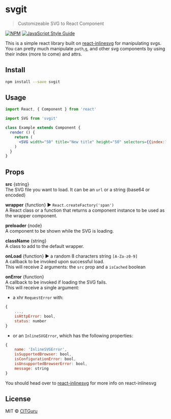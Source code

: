 # svgit

> Customizeable SVG to React Component

[![NPM](https://img.shields.io/npm/v/svgit.svg)](https://www.npmjs.com/package/svgit) [![JavaScript Style Guide](https://img.shields.io/badge/code_style-standard-brightgreen.svg)](https://standardjs.com)

This is a simple react library built on [react-inlinesvg](https://github.com/gilbarbara/react-inlinesvg) for manipulating svgs. You can pretty much manipulate `path`,`g`, and other svg components by using their index (more to come) and attrs. 

## Install

```bash
npm install --save svgit
```

## Usage

```jsx
import React, { Component } from 'react'

import SVG from 'svgit'

class Example extends Component {
  render () {
    return (
      <SVG width="50" title="New title" height="50" selectors={{index:1, attrs: { width: "20", height: "30" }}} />
    )
  }
}
```


Props
----

**src** {string}  
The SVG file you want to load. It can be an `url` or a string (base64 or encoded)

**wrapper** {function} ▶︎ `React.createFactory('span')`  
A React class or a function that returns a component instance to be used as the wrapper component.

**preloader** {node}  
A component to be shown while the SVG is loading.

**className** {string}  
A class to add to the default wrapper.

**onLoad** {function} ▶︎ a random 8 characters string `[A-Za-z0-9]`  
A callback to be invoked upon successful load.  
This will receive 2 arguments: the `src` prop and a `isCached` boolean

**onError** {function}  
A callback to be invoked if loading the SVG fails.  
This will receive a single argument:

- a xhr `RequestError` with:

```js
{
    ...,
    isHttpError: bool,
    status: number
}
```

- or an `InlineSVGError`, which has the following properties:

```js
{
    name: 'InlineSVGError',
    isSupportedBrowser: bool,
    isConfigurationError: bool,
    isUnsupportedBrowserError: bool,
    message: string
}
```

You should head over to [react-inlinesvg](https://github.com/gilbarbara/react-inlinesvg/) for more info on react-inlinesvg

## License

MIT © [CITGuru](https://github.com/CITGuru)
